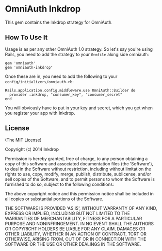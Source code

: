 # OmniAuth Inkdrop

This gem contains the Inkdrop strategy for OmniAuth.

## How To Use It

Usage is as per any other OmniAuth 1.0 strategy. So let's say you're using Rails, you need to add the strategy to your `Gemfile` along side omniauth:

    gem 'omniauth'
    gem 'omniauth-inkdrop'

Once these are in, you need to add the following to your `config/initializers/omniauth.rb`:

    Rails.application.config.middleware.use OmniAuth::Builder do
      provider :inkdrop, "consumer_key", "consumer_secret"
    end

You will obviously have to put in your key and secret, which you get when you register your app with Inkdrop.

## License

  (The MIT License)

  Copyright (c) 2014 Inkdrop

  Permission is hereby granted, free of charge, to any person obtaining
  a copy of this software and associated documentation files (the
  'Software'), to deal in the Software without restriction, including
  without limitation the rights to use, copy, modify, merge, publish,
  distribute, sublicense, and/or sell copies of the Software, and to
  permit persons to whom the Software is furnished to do so, subject to
  the following conditions:

  The above copyright notice and this permission notice shall be
  included in all copies or substantial portions of the Software.

  THE SOFTWARE IS PROVIDED 'AS IS', WITHOUT WARRANTY OF ANY KIND,
  EXPRESS OR IMPLIED, INCLUDING BUT NOT LIMITED TO THE WARRANTIES OF
  MERCHANTABILITY, FITNESS FOR A PARTICULAR PURPOSE AND NONINFRINGEMENT.
  IN NO EVENT SHALL THE AUTHORS OR COPYRIGHT HOLDERS BE LIABLE FOR ANY
  CLAIM, DAMAGES OR OTHER LIABILITY, WHETHER IN AN ACTION OF CONTRACT,
  TORT OR OTHERWISE, ARISING FROM, OUT OF OR IN CONNECTION WITH THE
  SOFTWARE OR THE USE OR OTHER DEALINGS IN THE SOFTWARE.
